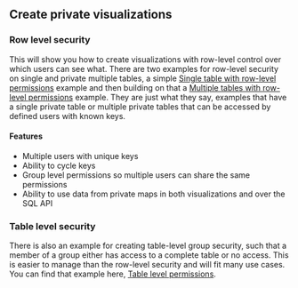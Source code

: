 ## Create private visualizations

### Row level security

This will show you how to create visualizations with row-level control over which users can see what. There are two examples for row-level security on single and private multiple tables, a simple [Single table with row-level permissions](row-level/README.md) example and then building on that a [Multiple tables with row-level permissions](row-level/MultiTable.md) example. They are just what they say, examples that have a single private table or multiple private tables that can be accessed by defined users with known keys. 

#### Features

 * Multiple users with unique keys
 * Ability to cycle keys 
 * Group level permissions so multiple users can share the same permissions
 * Ability to use data from private maps in both visualizations and over the SQL API

### Table level security

There is also an example for creating table-level group security, such that a member of a group either has access to a complete table or no access. This is easier to manage than the row-level security and will fit many use cases. You can find that example here, [Table level permissions](table-level/README.md).


